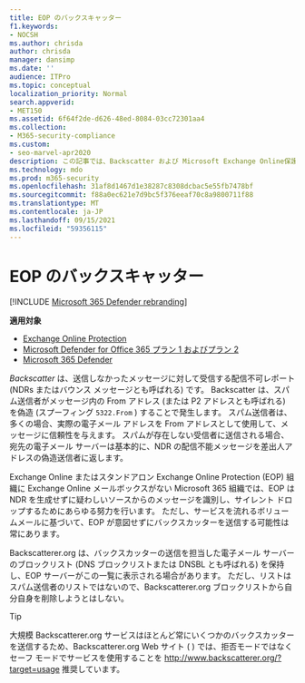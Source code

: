 ```yaml
---
title: EOP のバックスキャッター
f1.keywords:
- NOCSH
ms.author: chrisda
author: chrisda
manager: dansimp
ms.date: ''
audience: ITPro
ms.topic: conceptual
localization_priority: Normal
search.appverid:
- MET150
ms.assetid: 6f64f2de-d626-48ed-8084-03cc72301aa4
ms.collection:
- M365-security-compliance
ms.custom:
- seo-marvel-apr2020
description: この記事では、Backscatter および Microsoft Exchange Online保護 (EOP) について学習します。
ms.technology: mdo
ms.prod: m365-security
ms.openlocfilehash: 31af8d1467d1e38287c8308dcbac5e55fb7478bf
ms.sourcegitcommit: f88a0ec621e7d9bc5f376eeaf70c8a9800711f88
ms.translationtype: MT
ms.contentlocale: ja-JP
ms.lasthandoff: 09/15/2021
ms.locfileid: "59356115"
---
```

# <a name="backscatter-in-eop"></a>EOP のバックスキャッター

[!INCLUDE [Microsoft 365 Defender rebranding](../includes/microsoft-defender-for-office.md)]

**適用対象**
- [Exchange Online Protection](exchange-online-protection-overview.md)
- [Microsoft Defender for Office 365 プラン 1 およびプラン 2](defender-for-office-365.md)
- [Microsoft 365 Defender](../defender/microsoft-365-defender.md)

*Backscatter* は、送信しなかったメッセージに対して受信する配信不可レポート (NDRs またはバウンス メッセージとも呼ばれる) です。 Backscatter は、スパム送信者がメッセージ内の From アドレス (または P2 アドレスとも呼ばれる) を偽造 (スプーフィング `5322.From` ) することで発生します。 スパム送信者は、多くの場合、実際の電子メール アドレスを From アドレスとして使用して、メッセージに信頼性を与えます。 スパムが存在しない受信者に送信される場合、宛先の電子メール サーバーは基本的に、NDR の配信不能メッセージを差出人アドレスの偽造送信者に返します。

Exchange Online またはスタンドアロン Exchange Online Protection (EOP) 組織に Exchange Online メールボックスがない Microsoft 365 組織では、EOP は NDR を生成せずに疑わしいソースからのメッセージを識別し、サイレント ドロップするためにあらゆる努力を行います。 ただし、サービスを流れるボリュームメールに基づいて、EOP が意図せずにバックスカッターを送信する可能性は常にあります。

Backscatterer.org は、バックスカッターの送信を担当した電子メール サーバーのブロックリスト (DNS ブロックリストまたは DNSBL とも呼ばれる) を保持し、EOP サーバーがこの一覧に表示される場合があります。 ただし、リストはスパム送信者のリストではないので、Backscatterer.org ブロックリストから自分自身を削除しようとはしない。

> [!TIP]
> 大規模 Backscatterer.org サービスはほとんど常にいくつかのバックスカッターを送信するため、Backscatterer.org Web サイト ( ) では、拒否モードではなく セーフ モードでサービスを使用することを <http://www.backscatterer.org/?target=usage> 推奨しています。
